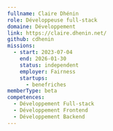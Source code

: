 ```yaml
---
fullname: Claire Dhénin
role: Développeuse full-stack
domaine: Développement
link: https://claire.dhenin.net/
github: cdhenin
missions:
  - start: 2023-07-04
    end: 2026-01-30
    status: independent
    employer: Fairness
    startups:
      - benefriches
memberType: beta
competences:
  - Développement Full-stack
  - Développement Frontend
  - Développement Backend
---
```

